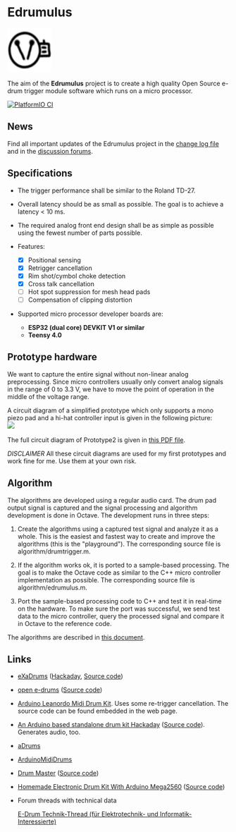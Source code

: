 # Edrumulus

<img width="100" height="100" src="algorithm/images/edrumulus_logo.png"/>

The aim of the **Edrumulus** project is to create a high quality Open Source e-drum trigger module software
which runs on a micro processor.

[![PlatformIO CI](https://github.com/corrados/edrumulus/actions/workflows/main.yml/badge.svg)](https://github.com/corrados/edrumulus/actions/workflows/main.yml)


## News

Find all important updates of the Edrumulus project in the [change log file](ChangeLog.md)
and in the [discussion forums](https://github.com/corrados/edrumulus/discussions).


## Specifications

- The trigger performance shall be similar to the Roland TD-27.

- Overall latency should be as small as possible. The goal is to achieve a latency < 10 ms.

- The required analog front end design shall be as simple as possible using the fewest number of
  parts possible.

- Features:
  - [x] Positional sensing
  - [x] Retrigger cancellation
  - [x] Rim shot/cymbol choke detection
  - [x] Cross talk cancellation
  - [ ] Hot spot suppression for mesh head pads
  - [ ] Compensation of clipping distortion

- Supported micro processor developer boards are:
  - **ESP32 (dual core) DEVKIT V1 or similar**
  - **Teensy 4.0**


## Prototype hardware

  We want to capture the entire signal without non-linear analog preprocessing.
  Since micro controllers usually only convert analog signals in the range of 0 to 3.3 V,
  we have to move the point of operation in the middle of the voltage range.

  A circuit diagram of a simplified prototype which only supports a mono piezo pad and
  a hi-hat controller input is given in the following picture:
  <br/><img src="algorithm/images/edrumulus_testing.png" width="400"><br/>

  The full circuit diagram of Prototype2 is given in [this PDF file](hardware/prototype2/edrumulus.pdf).

  *DISCLAIMER* All these circuit diagrams are used for my first prototypes and work fine for me. Use them
  at your own risk.


## Algorithm

The algorithms are developed using a regular audio card. The drum pad output signal is captured and
the signal processing and algorithm development is done in Octave. The development runs in three steps:

1. Create the algorithms using a captured test signal and analyze it as a whole. This is the
   easiest and fastest way to create and improve the algorithms (this is the "playground"). The
   corresponding source file is algorithm/drumtrigger.m.

2. If the algorithm works ok, it is ported to a sample-based processing. The goal is to make the
   Octave code as similar to the C++ micro controller implementation as possible. The corresponding
   source file is algorithm/edrumulus.m.

3. Port the sample-based processing code to C++ and test it in real-time on the hardware. To make
   sure the port was successful, we send test data to the micro controller, query the processed
   signal and compare it in Octave to the reference code.

The algorithms are described in [this document](algorithm/README.md).


## Links

- [eXaDrums](https://exadrums.com) ([Hackaday](https://hackaday.io/project/9350-exadrums), [Source code](https://github.com/SpintroniK/libeXaDrums))

- [open e-drums](https://open-e-drums.com) ([Source code](https://github.com/RyoKosaka/HelloDrum-arduino-Library))

- [Arduino Leanordo Midi Drum Kit](https://hoeser-medien.de/2016/11/arduino-leanordo-midi-drum-kit). Uses some re-trigger cancellation. The source code can be found embedded in the web page.

- [An Arduino based standalone drum kit Hackaday](https://hackaday.io/project/171929-an-arduino-based-standalone-drum-kit) ([Source code](https://hackaday.io/project/171929-an-arduino-based-standalone-drum-kit#menu-files)). Generates audio, too.

- [aDrums](https://github.com/josuelopezv/aDrums)

- [ArduinoMidiDrums](https://github.com/evankale/ArduinoMidiDrums)

- [Drum Master](http://drummaster.digitalcave.ca) ([Source code](https://github.com/thebiguno/microcontroller-projects/tree/master/projects/drummaster/rev2/src))

- [Homemade Electronic Drum Kit With Arduino Mega2560](https://www.instructables.com/Homemade-Electronic-Drum-Kit-With-Arduino-Mega2560) ([Source code](https://github.com/Victor2805/Homemade-electronic-drum-kit-with-arduino))

- Forum threads with technical data

  [E-Drum Technik-Thread (für Elektrotechnik- und Informatik-Interessierte)](https://www.drummerforum.de/forum/71415-e-drum-technik-thread-f%C3%BCr-elektrotechnik-und-informatik-interessierte.html)
